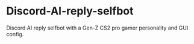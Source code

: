 # Discord-AI-reply-selfbot
Discord AI reply selfbot with a Gen-Z CS2 pro gamer personality and GUI config.
